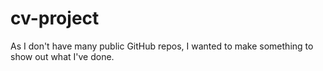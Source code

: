 # cv-project

As I don't have many public GitHub repos, I wanted to make something to show out what I've done.
